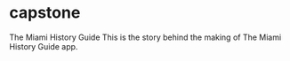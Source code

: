 # capstone
The Miami History Guide
This is the story behind the making of The Miami History Guide app.
